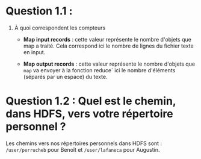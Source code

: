 # Question 1.1 :

1. À quoi correspondent les compteurs 
	* **Map input records** : cette valeur représente le nombre d'objets que map a traité. Cela correspond ici le nombre de lignes du fichier texte en input.
	
	* **Map output records** : cette valeur représente le nombre d'objets que `map` va envoyer à la fonction reduce` ici le nombre d'éléments (séparés par un espace) du texte.

# Question 1.2 : Quel est le chemin, dans HDFS, vers votre répertoire personnel ?
Les chemins vers nos répertoires personnels dans HDFS sont : `/user/perrucheb` pour Benoît et `/user/lafaneca` pour Augustin.